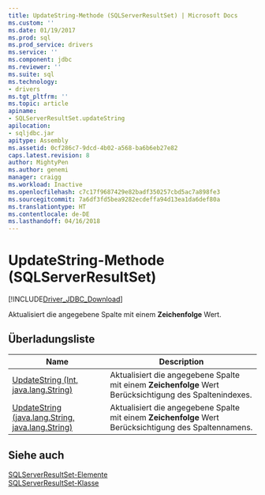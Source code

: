 ```yaml
---
title: UpdateString-Methode (SQLServerResultSet) | Microsoft Docs
ms.custom: ''
ms.date: 01/19/2017
ms.prod: sql
ms.prod_service: drivers
ms.service: ''
ms.component: jdbc
ms.reviewer: ''
ms.suite: sql
ms.technology:
- drivers
ms.tgt_pltfrm: ''
ms.topic: article
apiname:
- SQLServerResultSet.updateString
apilocation:
- sqljdbc.jar
apitype: Assembly
ms.assetid: 0cf286c7-9dcd-4b02-a568-ba6b6eb27e82
caps.latest.revision: 8
author: MightyPen
ms.author: genemi
manager: craigg
ms.workload: Inactive
ms.openlocfilehash: c7c17f9687429e82badf350257cbd5ac7a898fe3
ms.sourcegitcommit: 7a6df3fd5bea9282ecdeffa94d13ea1da6def80a
ms.translationtype: HT
ms.contentlocale: de-DE
ms.lasthandoff: 04/16/2018
---
```

# <a name="updatestring-method-sqlserverresultset"></a>UpdateString-Methode (SQLServerResultSet)
[!INCLUDE[Driver_JDBC_Download](../../../includes/driver_jdbc_download.md)]

  Aktualisiert die angegebene Spalte mit einem **Zeichenfolge** Wert.  
  
## <a name="overload-list"></a>Überladungsliste  
  
|Name|Description|  
|----------|-----------------|  
|[UpdateString (Int, java.lang.String)](../../../connect/jdbc/reference/updatestring-method-int-java-lang-string.md)|Aktualisiert die angegebene Spalte mit einem **Zeichenfolge** Wert Berücksichtigung des Spaltenindexes.|  
|[UpdateString (java.lang.String, java.lang.String)](../../../connect/jdbc/reference/updatestring-method-java-lang-string-java-lang-string.md)|Aktualisiert die angegebene Spalte mit einem **Zeichenfolge** Wert Berücksichtigung des Spaltennamens.|  
  
## <a name="see-also"></a>Siehe auch  
 [SQLServerResultSet-Elemente](../../../connect/jdbc/reference/sqlserverresultset-members.md)   
 [SQLServerResultSet-Klasse](../../../connect/jdbc/reference/sqlserverresultset-class.md)  
  
  
